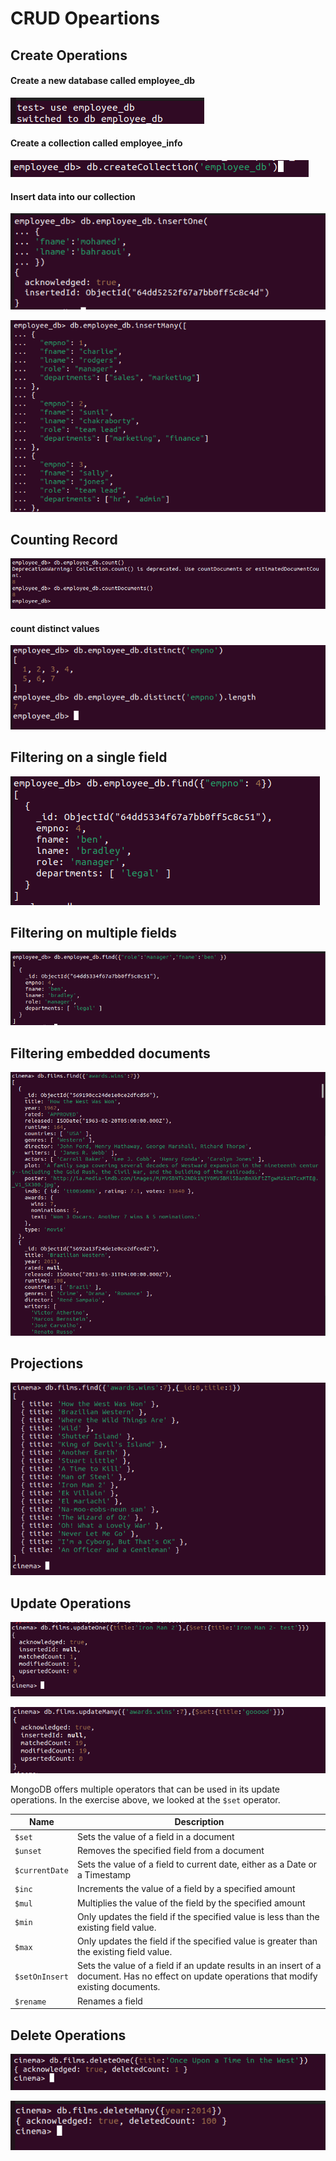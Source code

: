 # CRUD Opeartions

## Create Operations

#### Create a new database called employee_db

![new db](image-2.png)

#### Create a collection called employee_info

![Alt text](image-3.png)

#### Insert data into our collection

![Alt text](image-5.png)

![Alt text](image-7.png)

## Counting Record

![Alt text](image-6.png)

#### count distinct values

![Alt text](image-8.png)

## Filtering on a single field

![Alt text](image-9.png)

## Filtering on multiple fields

![Alt text](image-10.png)

## Filtering embedded documents

![Alt text](image-11.png)

## Projections

![Alt text](image-12.png)

## Update Operations

![Alt text](image-13.png)

![Alt text](image-14.png)

MongoDB offers multiple operators that can be used in its update operations. In the exercise above, we looked at the `$set` operator. 

|Name|Description|
|---|---|
|`$set`|Sets the value of a field in a document|
|`$unset`|Removes the specified field from a document|
|`$currentDate`|Sets the value of a field to current date, either as a Date or a Timestamp|
|`$inc`|Increments the value of a field by a specified amount|
|`$mul`|Multiplies the value of the field by the specified amount|
|`$min`|Only updates the field if the specified value is less than the existing field value.|
|`$max`|Only updates the field if the specified value is greater than the existing field value.|
|`$setOnInsert`|Sets the value of a field if an update results in an insert of a document. Has no effect on update operations that modify existing documents.|
|`$rename`|Renames a field|

## Delete Operations

![Alt text](image-15.png)

![Alt text](image-16.png)
